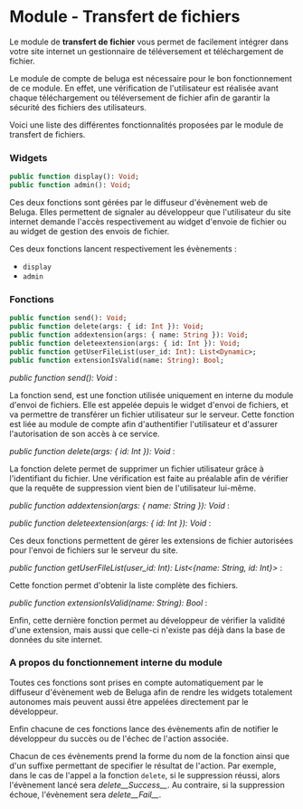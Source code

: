 Module - Transfert de fichiers
==============================

Le module de __transfert de fichier__ vous permet de facilement intégrer dans votre site internet un gestionnaire de téléversement et téléchargement de fichier.

Le module de compte de beluga est nécessaire pour le bon fonctionnement de ce module. En effet, une vérification de l'utilisateur est réalisée avant chaque téléchargement ou téléversement de fichier afin de garantir la sécurité des fichiers des utilisateurs.


Voici une liste des différentes fonctionnalités proposées par le module de transfert de fichiers.

### Widgets

```Haxe
public function display(): Void;
public function admin(): Void;
```

Ces deux fonctions sont gérées par le diffuseur d'évènement web de Beluga. Elles permettent de signaler au développeur que l'utilisateur du site internet demande l'accès respectivement au widget d'envoie de fichier ou au widget de gestion des envois de fichier.

Ces deux fonctions lancent respectivement les évènements :

* `display`
* `admin`


### Fonctions

```Haxe
public function send(): Void;
public function delete(args: { id: Int }): Void;
public function addextension(args: { name: String }): Void;
public function deleteextension(args: { id: Int }): Void;
public function getUserFileList(user_id: Int): List<Dynamic>;
public function extensionIsValid(name: String): Bool;
```

*public function send(): Void* :

La fonction send, est une fonction utilisée uniquement en interne du module d'envoi de fichiers.
Elle est appelée depuis le widget d'envoi de fichiers, et va permettre de transférer un fichier utilisateur sur le serveur. Cette fonction est liée au module de compte afin d'authentifier l'utilisateur et d'assurer l'autorisation de son accès à ce service.

*public function delete(args: { id: Int }): Void* :

La fonction delete permet de supprimer un fichier utilisateur grâce à l'identifiant du fichier. Une vérification est faite au préalable afin de vérifier que la requête de suppression vient bien de l'utilisateur lui-même.

*public function addextension(args: { name: String }): Void* :

*public function deleteextension(args: { id: Int }): Void* :

Ces deux fonctions permettent de gérer les extensions de fichier autorisées pour l'envoi de fichiers sur le serveur du site.

*public function getUserFileList(user_id: Int): List<{name: String, id: Int}>* :

Cette fonction permet d'obtenir la liste complète des fichiers.

*public function extensionIsValid(name: String): Bool* :

Enfin, cette dernière fonction permet au développeur de vérifier la validité d'une extension, mais aussi que celle-ci n'existe pas déjà dans la base de données du site internet.


### A propos du fonctionnement interne du module

Toutes ces fonctions sont prises en compte automatiquement par le diffuseur d'évènement web de Beluga afin de rendre les widgets totalement autonomes mais peuvent aussi être appelées directement par le développeur.

Enfin chacune de ces fonctions lance des évènements afin de notifier le développeur du succès ou de l'échec de l'action associée.

Chacun de ces évènements prend la forme du nom de la fonction ainsi que d'un suffixe permettant de specifier le résultat de l'action. Par exemple, dans le cas de l'appel a la fonction `delete`, si le suppression réussi, alors l'évènement lancé sera *delete__Success__*. Au contraire, si la suppression échoue, l'évènement sera *delete__Fail__*.
